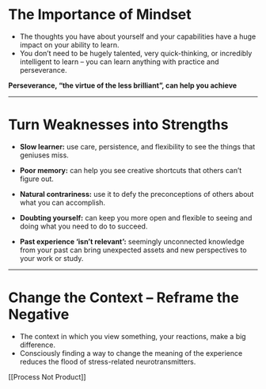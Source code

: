 # The Importance of Mindset

-   The thoughts you have about yourself and your capabilities have a huge impact on your ability to learn.
-   You don’t need to be hugely talented, very quick-thinking, or incredibly intelligent to learn – you can learn anything with practice and perseverance.

**Perseverance, “the virtue of the less brilliant”, can help you achieve**

---

# Turn Weaknesses into Strengths

-   **Slow learner:** use care, persistence, and flexibility to see the things that geniuses miss.
    
-   **Poor memory:** can help you see creative shortcuts that others can’t figure out.
    
-   **Natural contrariness:** use it to defy the preconceptions of others about what you can accomplish.
    
-   **Doubting yourself:** can keep you more open and flexible to seeing and doing what you need to do to succeed.
    
-   **Past experience ‘isn’t relevant’:** seemingly unconnected knowledge from your past can bring unexpected assets and new perspectives to your work or study.
    

---

# Change the Context – Reframe the Negative

-   The context in which you view something, your reactions, make a big difference.
-   Consciously finding a way to change the meaning of the experience reduces the flood of stress-related neurotransmitters.

[[Process Not Product]]